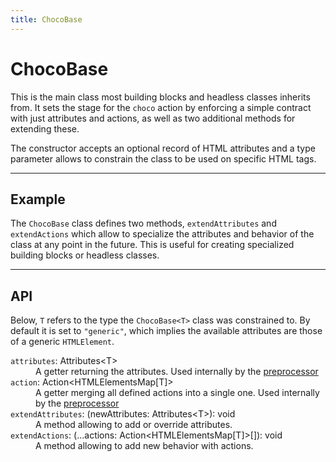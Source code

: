 ```yaml
---
title: ChocoBase
---
```


<script lang="ts">
  import Demo from "$components/Demo.svelte";
  import Highlighter from "$components/Highlighter.svelte";
</script>


# ChocoBase

This is the main class most building blocks and headless classes inherits from. It sets the stage for the `choco` action by enforcing a simple contract with just attributes and actions, as well as two additional methods for extending these.

The constructor accepts an optional record of HTML attributes and a type parameter allows to constrain the class to be used on specific HTML tags.

---

## Example

The `ChocoBase` class defines two methods, `extendAttributes` and `extendActions` which allow to specialize the attributes and behavior of the class at any point in the future. This is useful for creating specialized building blocks or headless classes.

<Demo file="./example.svelte" value="code" />

---

## API

Below, `T` refers to the type the `ChocoBase<T>` class was constrained to. By default it is set to `"generic"`, which implies the available attributes are those of a generic `HTMLElement`.

<dl>
  <dt><code>attributes</code>: <span class="font-mono">Attributes&lt;T></span></dt>
  <dd>A getter returning the attributes. Used internally by the <a href="/guides/preprocessor">preprocessor</a></dd>

  <dt><code>action</code>: <span class="font-mono">Action&lt;HTMLElementsMap[T]></span></dt>
  <dd>A getter merging all defined actions into a single one. Used internally by the <a href="/guides/preprocessor">preprocessor</a></dd>

  <dt><code>extendAttributes</code>: <span class="font-mono">(newAttributes: Attributes&lt;T>): void</span></dt>
  <dd>A method allowing to add or override attributes.</dd>

  <dt><code>extendActions</code>: <span class="font-mono">(...actions: Action&lt;HTMLElementsMap[T]>[]): void</span></dt>
  <dd>A method allowing to add new behavior with actions.</dd>
</dl>
